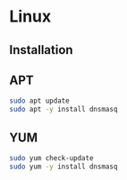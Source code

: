 # Linux

## Installation

## APT

```sh
sudo apt update
sudo apt -y install dnsmasq
```

## YUM

```sh
sudo yum check-update
sudo yum -y install dnsmasq
```
